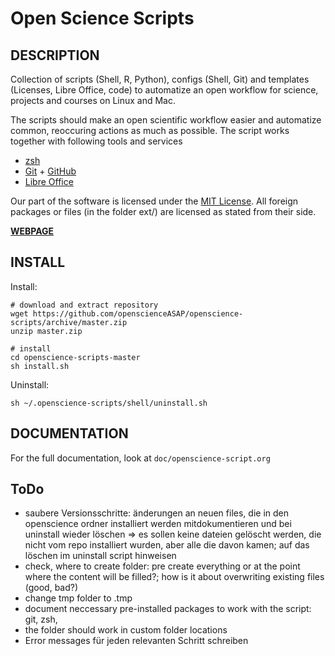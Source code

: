 Open Science Scripts
==============================

## DESCRIPTION
Collection of scripts (Shell, R, Python), configs (Shell, Git) and templates (Licenses, Libre Office, code) to automatize an open workflow for science, projects and courses on Linux and Mac. 

The scripts should make an open scientific workflow easier and automatize common, reoccuring actions as much as possible. The script works together with following tools and services
- [zsh](http://www.zsh.org/)
- [Git](http://git-scm.com/) + [GitHub](https://github.com/)
- [Libre Office](https://www.libreoffice.org/)

Our part of the software is licensed under the [MIT License](http://opensource.org/licenses/MIT). All foreign packages or files (in the folder ext/) are licensed as stated from their side.

**[WEBPAGE](http://openscience.alpine-geckos.at/projects/open-science-scripts/)**

## INSTALL

Install:
```shell
# download and extract repository
wget https://github.com/openscienceASAP/openscience-scripts/archive/master.zip
unzip master.zip

# install
cd openscience-scripts-master
sh install.sh
```

Uninstall:
```shell
sh ~/.openscience-scripts/shell/uninstall.sh
```

## DOCUMENTATION
For the full documentation, look at ```doc/openscience-script.org```

## ToDo
- saubere Versionsschritte: änderungen an neuen files, die in den openscience ordner installiert werden mitdokumentieren und bei uninstall wieder löschen => es sollen keine dateien gelöscht werden, die nicht vom repo installiert wurden, aber alle die davon kamen; auf das löschen im uninstall script hinweisen
- check, where to create folder: pre create everything or at the point where the content will be filled?; how is it about overwriting existing files (good, bad?)
- change tmp folder to .tmp
- document neccessary pre-installed packages to work with the script: git, zsh, 
- the folder should work in custom folder locations
- Error messages für jeden relevanten Schritt schreiben

<!--
## CHANGELOG
### Version 0.1 - yyyy-mm-dd
initial commit
- create install.sh to install the software in ```~/.open-science-scripts/```
- create update.sh for update of all external files
- create uninstall.sh for deletion of all create files

## SOURCES
-->
